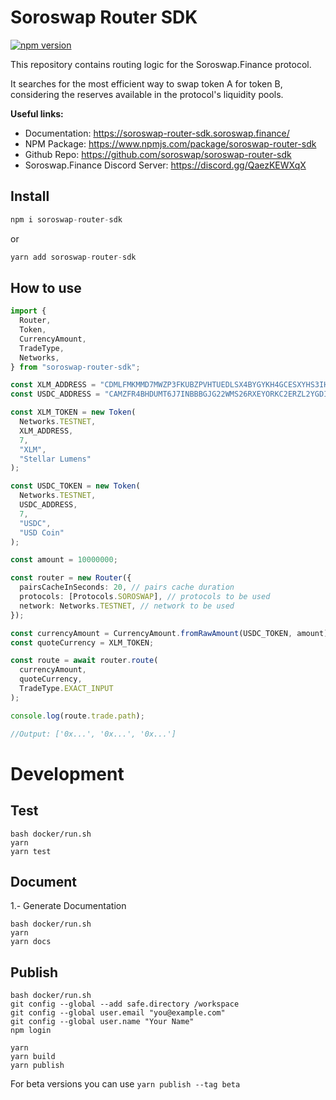 # Soroswap Router SDK

[![npm version](https://badge.fury.io/js/soroswap-router-sdk.svg)](https://badge.fury.io/js/soroswap-router-sdk)

This repository contains routing logic for the Soroswap.Finance protocol.

It searches for the most efficient way to swap token A for token B, considering the reserves available in the protocol's liquidity pools.

**Useful links:**

- Documentation: https://soroswap-router-sdk.soroswap.finance/
- NPM Package: https://www.npmjs.com/package/soroswap-router-sdk
- Github Repo: https://github.com/soroswap/soroswap-router-sdk
- Soroswap.Finance Discord Server: https://discord.gg/QaezKEWXqX

## Install

```ts
npm i soroswap-router-sdk
```

or

```ts
yarn add soroswap-router-sdk
```

## How to use

```ts
import {
  Router,
  Token,
  CurrencyAmount,
  TradeType,
  Networks,
} from "soroswap-router-sdk";

const XLM_ADDRESS = "CDMLFMKMMD7MWZP3FKUBZPVHTUEDLSX4BYGYKH4GCESXYHS3IHQ4EIG4";
const USDC_ADDRESS = "CAMZFR4BHDUMT6J7INBBBGJG22WMS26RXEYORKC2ERZL2YGDIEEKTOJB";

const XLM_TOKEN = new Token(
  Networks.TESTNET,
  XLM_ADDRESS,
  7,
  "XLM",
  "Stellar Lumens"
);

const USDC_TOKEN = new Token(
  Networks.TESTNET,
  USDC_ADDRESS,
  7,
  "USDC",
  "USD Coin"
);

const amount = 10000000;

const router = new Router({
  pairsCacheInSeconds: 20, // pairs cache duration
  protocols: [Protocols.SOROSWAP], // protocols to be used
  network: Networks.TESTNET, // network to be used
});

const currencyAmount = CurrencyAmount.fromRawAmount(USDC_TOKEN, amount);
const quoteCurrency = XLM_TOKEN;

const route = await router.route(
  currencyAmount,
  quoteCurrency,
  TradeType.EXACT_INPUT
);

console.log(route.trade.path);

//Output: ['0x...', '0x...', '0x...']
```

# Development

## Test

```
bash docker/run.sh
yarn
yarn test
```

## Document

1.- Generate Documentation

```
bash docker/run.sh
yarn
yarn docs
```

## Publish
```
bash docker/run.sh
git config --global --add safe.directory /workspace
git config --global user.email "you@example.com"
git config --global user.name "Your Name"
npm login

yarn
yarn build
yarn publish
```

For beta versions you can use `yarn publish --tag beta`
